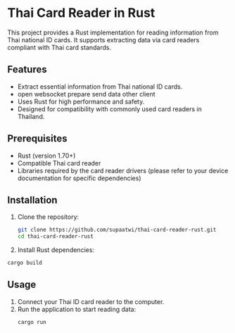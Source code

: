 # Thai Card Reader in Rust

This project provides a Rust implementation for reading information from Thai national ID cards. It supports extracting data via card readers compliant with Thai card standards.

## Features

- Extract essential information from Thai national ID cards.
- open websocket prepare send data other client
- Uses Rust for high performance and safety.
- Designed for compatibility with commonly used card readers in Thailand.

## Prerequisites

- Rust (version 1.70+)
- Compatible Thai card reader
- Libraries required by the card reader drivers (please refer to your device documentation for specific dependencies)

## Installation

1. Clone the repository:
   ```bash
   git clone https://github.com/supaatwi/thai-card-reader-rust.git
   cd thai-card-reader-rust
   ```
2. Install Rust dependencies:
  ```bash
  cargo build
  ```

## Usage
1. Connect your Thai ID card reader to the computer.
2. Run the application to start reading data:
   ```bash
   cargo run
   ```
